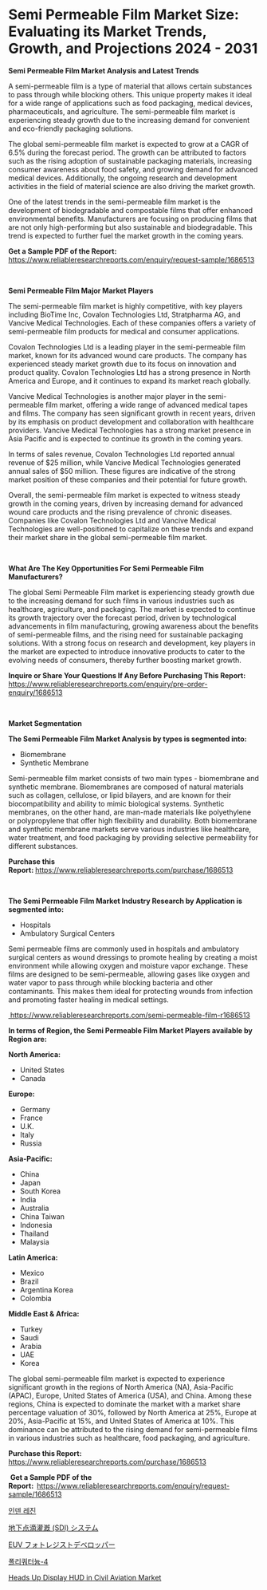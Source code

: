 <p><h1>Semi Permeable Film Market Size: Evaluating its Market Trends, Growth, and Projections 2024 - 2031</h1></p><p><strong>Semi Permeable Film Market Analysis and Latest Trends</strong></p>
<p><p>A semi-permeable film is a type of material that allows certain substances to pass through while blocking others. This unique property makes it ideal for a wide range of applications such as food packaging, medical devices, pharmaceuticals, and agriculture. The semi-permeable film market is experiencing steady growth due to the increasing demand for convenient and eco-friendly packaging solutions.</p><p>The global semi-permeable film market is expected to grow at a CAGR of 6.5% during the forecast period. The growth can be attributed to factors such as the rising adoption of sustainable packaging materials, increasing consumer awareness about food safety, and growing demand for advanced medical devices. Additionally, the ongoing research and development activities in the field of material science are also driving the market growth.</p><p>One of the latest trends in the semi-permeable film market is the development of biodegradable and compostable films that offer enhanced environmental benefits. Manufacturers are focusing on producing films that are not only high-performing but also sustainable and biodegradable. This trend is expected to further fuel the market growth in the coming years.</p></p>
<p><strong>Get a Sample PDF of the Report:&nbsp;</strong> <a href="https://www.reliableresearchreports.com/enquiry/request-sample/1686513">https://www.reliableresearchreports.com/enquiry/request-sample/1686513</a></p>
<p>&nbsp;</p>
<p><strong>Semi Permeable Film Major Market Players</strong></p>
<p><p>The semi-permeable film market is highly competitive, with key players including BioTime Inc, Covalon Technologies Ltd, Stratpharma AG, and Vancive Medical Technologies. Each of these companies offers a variety of semi-permeable film products for medical and consumer applications.</p><p>Covalon Technologies Ltd is a leading player in the semi-permeable film market, known for its advanced wound care products. The company has experienced steady market growth due to its focus on innovation and product quality. Covalon Technologies Ltd has a strong presence in North America and Europe, and it continues to expand its market reach globally.</p><p>Vancive Medical Technologies is another major player in the semi-permeable film market, offering a wide range of advanced medical tapes and films. The company has seen significant growth in recent years, driven by its emphasis on product development and collaboration with healthcare providers. Vancive Medical Technologies has a strong market presence in Asia Pacific and is expected to continue its growth in the coming years.</p><p>In terms of sales revenue, Covalon Technologies Ltd reported annual revenue of $25 million, while Vancive Medical Technologies generated annual sales of $50 million. These figures are indicative of the strong market position of these companies and their potential for future growth.</p><p>Overall, the semi-permeable film market is expected to witness steady growth in the coming years, driven by increasing demand for advanced wound care products and the rising prevalence of chronic diseases. Companies like Covalon Technologies Ltd and Vancive Medical Technologies are well-positioned to capitalize on these trends and expand their market share in the global semi-permeable film market.</p></p>
<p>&nbsp;</p>
<p><strong>What Are The Key Opportunities For Semi Permeable Film Manufacturers?</strong></p>
<p><p>The global Semi Permeable Film market is experiencing steady growth due to the increasing demand for such films in various industries such as healthcare, agriculture, and packaging. The market is expected to continue its growth trajectory over the forecast period, driven by technological advancements in film manufacturing, growing awareness about the benefits of semi-permeable films, and the rising need for sustainable packaging solutions. With a strong focus on research and development, key players in the market are expected to introduce innovative products to cater to the evolving needs of consumers, thereby further boosting market growth.</p></p>
<p><strong>Inquire or Share Your Questions If Any Before Purchasing This Report:</strong> <a href="https://www.reliableresearchreports.com/enquiry/pre-order-enquiry/1686513">https://www.reliableresearchreports.com/enquiry/pre-order-enquiry/1686513</a></p>
<p>&nbsp;</p>
<p><strong>Market Segmentation</strong></p>
<p><strong>The Semi Permeable Film Market Analysis by types is segmented into:</strong></p>
<p><ul><li>Biomembrane</li><li>Synthetic Membrane</li></ul></p>
<p><p>Semi-permeable film market consists of two main types - biomembrane and synthetic membrane. Biomembranes are composed of natural materials such as collagen, cellulose, or lipid bilayers, and are known for their biocompatibility and ability to mimic biological systems. Synthetic membranes, on the other hand, are man-made materials like polyethylene or polypropylene that offer high flexibility and durability. Both biomembrane and synthetic membrane markets serve various industries like healthcare, water treatment, and food packaging by providing selective permeability for different substances.</p></p>
<p><strong>Purchase this Report:&nbsp;</strong><a href="https://www.reliableresearchreports.com/purchase/1686513">https://www.reliableresearchreports.com/purchase/1686513</a></p>
<p>&nbsp;</p>
<p><strong>The Semi Permeable Film Market Industry Research by Application is segmented into:</strong></p>
<p><ul><li>Hospitals</li><li>Ambulatory Surgical Centers</li></ul></p>
<p><p>Semi permeable films are commonly used in hospitals and ambulatory surgical centers as wound dressings to promote healing by creating a moist environment while allowing oxygen and moisture vapor exchange. These films are designed to be semi-permeable, allowing gases like oxygen and water vapor to pass through while blocking bacteria and other contaminants. This makes them ideal for protecting wounds from infection and promoting faster healing in medical settings.</p></p>
<p><a href="https://www.reliableresearchreports.com/semi-permeable-film-r1686513">&nbsp;https://www.reliableresearchreports.com/semi-permeable-film-r1686513</a></p>
<p><strong>In terms of Region, the Semi Permeable Film Market Players available by Region are:</strong></p>
<p>
    <p> <strong> North America: </strong>
        <ul>
            <li>United States</li>
            <li>Canada</li>
        </ul>
        </p> 
    <p> <strong> Europe: </strong>
        <ul>
            <li>Germany</li>
            <li>France</li>
            <li>U.K.</li>
            <li>Italy</li>
            <li>Russia</li>
        </ul>
        </p> 
    <p> <strong> Asia-Pacific: </strong>
        <ul>
            <li>China</li>
            <li>Japan</li>
            <li>South Korea</li>
            <li>India</li>
            <li>Australia</li>
            <li>China Taiwan</li>
            <li>Indonesia</li>
            <li>Thailand</li>
            <li>Malaysia</li>
        </ul>
        </p> 
    <p> <strong> Latin America: </strong>
        <ul>
            <li>Mexico</li>
            <li>Brazil</li>
            <li>Argentina Korea</li>
            <li>Colombia</li>
        </ul>
        </p> 
    <p> <strong> Middle East & Africa: </strong>
        <ul>
            <li>Turkey</li>
            <li>Saudi</li>
            <li>Arabia</li>
            <li>UAE</li>
            <li>Korea</li>
        </ul>
    </p>
    </p>
<p><p>The global semi-permeable film market is expected to experience significant growth in the regions of North America (NA), Asia-Pacific (APAC), Europe, United States of America (USA), and China. Among these regions, China is expected to dominate the market with a market share percentage valuation of 30%, followed by North America at 25%, Europe at 20%, Asia-Pacific at 15%, and United States of America at 10%. This dominance can be attributed to the rising demand for semi-permeable films in various industries such as healthcare, food packaging, and agriculture.</p></p>
<p><strong>Purchase this Report: </strong><a href="https://www.reliableresearchreports.com/purchase/1686513">https://www.reliableresearchreports.com/purchase/1686513</a></p>
<p>&nbsp;<strong>Get a Sample PDF of the Report:&nbsp;&nbsp;</strong><a href="https://www.reliableresearchreports.com/enquiry/request-sample/1686513">https://www.reliableresearchreports.com/enquiry/request-sample/1686513</a></p>
<p><strong></strong></p>
<p><p><a href="https://github.com/vsoq0zknh59/Market-Research-Report-List-2/blob/main/5300053106021.md">인덴 레진</a></p><p><a href="https://github.com/dadanedu33/Market-Research-Report-List-2/blob/main/7408308111136.md">地下点滴灌漑 (SDI) システム</a></p><p><a href="https://github.com/zoetazuur/Market-Research-Report-List-2/blob/main/6946652111137.md">EUV フォトレジストデベロッパー</a></p><p><a href="https://medium.com/@howaoole34545/%ED%8F%B4%EB%A6%AC%EC%BF%BC%ED%84%B0%EB%8A%84-4-%EC%8B%9C%EC%9E%A5-%EA%B7%9C%EB%AA%A8-%EC%8B%9C%EC%9E%A5-%EC%A0%84%EB%A7%9D-%EB%B0%8F-%EC%8B%9C%EC%9E%A5-%EC%98%88%EC%B8%A1-2024%EB%85%84%EB%B6%80%ED%84%B0-2031%EB%85%84%EA%B9%8C%EC%A7%80-39c6a883dc83">폴리쿼터늄-4</a></p><p><a href="https://issuu.com/reportprime-2/docs/heads-up-display-hud-in-civil-aviat_ec76de473f11d5">Heads Up Display HUD in Civil Aviation Market</a></p></p>